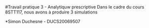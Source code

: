 #Travail pratique 3 - Analytiquw prescriptive
Dans le cadre du cours 8STT117, nous avons à produire 3 simulations


*Simon Duchesne - DUCS20069507
